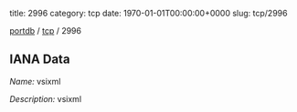title: 2996
category: tcp
date: 1970-01-01T00:00:00+0000
slug: tcp/2996

[portdb](/) / [tcp](/category/tcp.html) / 2996


## IANA Data

_Name:_ vsixml

_Description:_ vsixml

